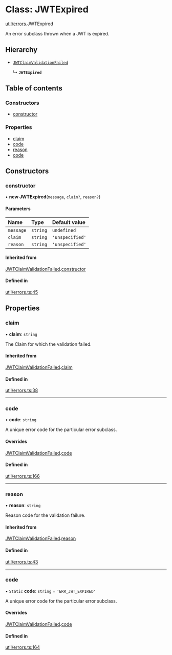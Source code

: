 # Class: JWTExpired

[util/errors](../modules/util_errors.md).JWTExpired

An error subclass thrown when a JWT is expired.

## Hierarchy

- [`JWTClaimValidationFailed`](util_errors.JWTClaimValidationFailed.md)

  ↳ **`JWTExpired`**

## Table of contents

### Constructors

- [constructor](util_errors.JWTExpired.md#constructor)

### Properties

- [claim](util_errors.JWTExpired.md#claim)
- [code](util_errors.JWTExpired.md#code)
- [reason](util_errors.JWTExpired.md#reason)
- [code](util_errors.JWTExpired.md#code)

## Constructors

### constructor

• **new JWTExpired**(`message`, `claim?`, `reason?`)

#### Parameters

| Name | Type | Default value |
| :------ | :------ | :------ |
| `message` | `string` | `undefined` |
| `claim` | `string` | `'unspecified'` |
| `reason` | `string` | `'unspecified'` |

#### Inherited from

[JWTClaimValidationFailed](util_errors.JWTClaimValidationFailed.md).[constructor](util_errors.JWTClaimValidationFailed.md#constructor)

#### Defined in

[util/errors.ts:45](https://github.com/panva/jose/blob/v3.14.4/src/util/errors.ts#L45)

## Properties

### claim

• **claim**: `string`

The Claim for which the validation failed.

#### Inherited from

[JWTClaimValidationFailed](util_errors.JWTClaimValidationFailed.md).[claim](util_errors.JWTClaimValidationFailed.md#claim)

#### Defined in

[util/errors.ts:38](https://github.com/panva/jose/blob/v3.14.4/src/util/errors.ts#L38)

___

### code

• **code**: `string`

A unique error code for the particular error subclass.

#### Overrides

[JWTClaimValidationFailed](util_errors.JWTClaimValidationFailed.md).[code](util_errors.JWTClaimValidationFailed.md#code)

#### Defined in

[util/errors.ts:166](https://github.com/panva/jose/blob/v3.14.4/src/util/errors.ts#L166)

___

### reason

• **reason**: `string`

Reason code for the validation failure.

#### Inherited from

[JWTClaimValidationFailed](util_errors.JWTClaimValidationFailed.md).[reason](util_errors.JWTClaimValidationFailed.md#reason)

#### Defined in

[util/errors.ts:43](https://github.com/panva/jose/blob/v3.14.4/src/util/errors.ts#L43)

___

### code

▪ `Static` **code**: `string` = `'ERR_JWT_EXPIRED'`

A unique error code for the particular error subclass.

#### Overrides

[JWTClaimValidationFailed](util_errors.JWTClaimValidationFailed.md).[code](util_errors.JWTClaimValidationFailed.md#code)

#### Defined in

[util/errors.ts:164](https://github.com/panva/jose/blob/v3.14.4/src/util/errors.ts#L164)
